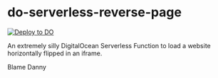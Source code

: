 # do-serverless-reverse-page

[![Deploy to DO](https://www.deploytodo.com/do-btn-blue.svg)](https://cloud.digitalocean.com/apps/new?repo=https://github.com/Zozman/do-serverless-reverse-page/tree/master)

An extremely silly DigitalOcean Serverless Function to load a website horizontally flipped in an iframe.

Blame Danny